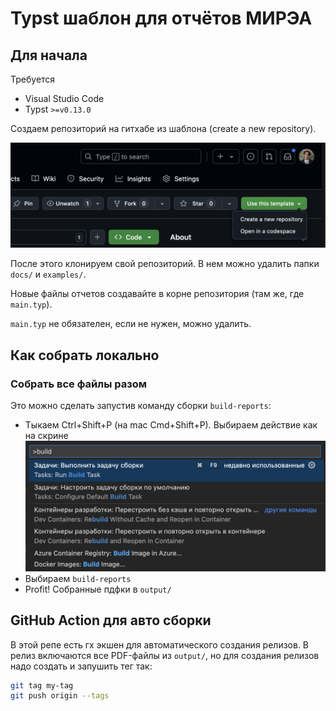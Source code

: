# Typst шаблон для отчётов МИРЭА

## Для начала

Требуется
- Visual Studio Code
- Typst `>=v0.13.0`

Создаем репозиторий на гитхабе из шаблона (create a new repository).

![Скрин](docs/use_template.png)

После этого клонируем свой репозиторий. В нем можно удалить папки `docs/` и `examples/`.

Новые файлы отчетов создавайте в корне репозитория (там же, где `main.typ`). 

`main.typ` не обязателен, если не нужен, можно удалить.

## Как собрать локально

### Собрать все файлы разом
Это можно сделать запустив команду сборки `build-reports`:

- Тыкаем Ctrl+Shift+P (на mac Сmd+Shift+P). Выбираем действие как на скрине
![Скрин](docs/run_build_task.png)
- Выбираем `build-reports`
- Profit! Собранные пдфки в `output/`


## GitHub Action для авто сборки

В этой репе есть гх экшен для автоматического создания релизов. В релиз включаются все PDF-файлы из `output/`, но для создания релизов надо создать и запушить тег так:

```bash
git tag my-tag
git push origin --tags
```